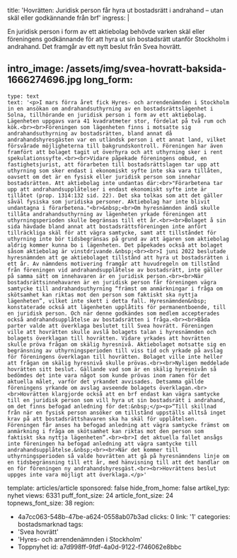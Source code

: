 title: 'Hovrätten: Juridisk person får hyra ut bostadsrätt i andrahand – utan skäl eller godkännande från brf'
ingress: |
  <p>En juridisk person i form av ett aktiebolag behövde varken skäl eller föreningens godkännande för att hyra ut sin bostadsrätt utanför Stockholm i andrahand. Det framgår av ett nytt beslut från Svea hovrätt.
  </p>
  
intro_image: /assets/img/svea-hovratt-baksida-1666274696.jpg
long_form:
  -
    type: text
    text: '<p>I mars förra året fick Hyres- och arrendenämnden i Stockholm in en ansökan om andrahandsuthyrning av en bostadsrättslägenhet i Solna, tillhörande en juridisk person i form av ett aktiebolag. Lägenheten uppgavs vara 41 kvadratmeter stor, fördelat på två rum och kök.<br><br>Föreningen som lägenheten finns i motsatte sig andrahandsuthyrning av bostadsrätten, bland annat då andrahandshyresgästen var en utländsk person i ett annat land, vilket försvårade möjligheterna till bakgrundskontroll. Föreningen har även framfört att bolaget tagit ut överhyra och att uthyrning sker i rent spekulationssyfte.<br><br>Vidare påpekade föreningens ombud, en fastighetsjurist, att förarbeten till bostadsrättslagen tar upp att uthyrning som sker endast i ekonomiskt syfte inte ska vara tillåten, oavsett om det är en fysisk eller juridisk person som innehar bostadsrätten. Att aktiebolag inte undantas där:<br>"Förarbetena tar upp att andrahandsupplåtelser i endast ekonomiskt syfte inte är tillåtet (prop. 1314:132 sid. 22). Det ska tolkas som att det gäller såväl fysiska som juridiska personer. Aktiebolag har inte blivit undantagna i förarbetena."<br>&nbsp;<br>Om hyresnämnden ändå skulle tillåta andrahandsuthyrning av lägenheten yrkade föreningen att uthyrningsperioden skulle begränsas till ett år.<br><br>Bolaget å sin sida hävdade bland annat att bostadsrättsföreningen inte anfört tillräckliga skäl för att vägra samtycke, samt att tillståndet för uthyrning inte bör tidsbegränsas på grund av att ägaren som aktiebolag aldrig kommer kunna bo i lägenheten. Det påpekades också att bolaget såsom aktiebolag är vinstdrivande.&nbsp;<br><br>I juni 2022 beslutade hyresnämnden att ge aktiebolaget tillstånd att hyra ut bostadsrätten i ett år. Av nämndens motivering framgår att huvudregeln om tillstånd från föreningen vid andrahandsupplåtelse av bostadsrätt, inte gäller på samma sätt om innehavaren är en juridisk person.<br><br>När bostadsrättsinnehavaren är en juridisk person får föreningen vägra samtycke till andrahandsuthyrning “främst om anmärkningar i fråga om skötsamhet kan riktas mot den person som faktiskt ska nyttja lägenheten”, vilket inte skett i detta fall. Hyresnämnden&nbsp; konstaterade också att lägenheten upplåtits för permanentboende, till en juridisk person. Och när denne godkändes som medlem accepterades också andrahandsupplåtelse av bostadsrätten i fråga.<br><br>Båda parter valde att överklaga beslutet till Svea hovrätt. Föreningen ville att hovrätten skulle avslå bolagets talan i hyresnämnden och bolagets överklagan till hovrätten. Vidare yrkades att hovrätten skulle pröva frågan om skälig hyresnivå. Aktiebolaget motsatte sig en begränsning av uthyrningsperioden till viss tid och yrkade på avslag för föreningens överklagan till hovrätten. Bolaget ville inte heller att frågan om skälig hyresnivå skulle prövas.<br><br>Nyligen meddelade hovrätten sitt beslut. Gällande vad som är en skälig hyresnivån så bedömdes det inte vara något som kunde prövas inom ramen för det aktuella målet, varför det yrkandet avvisades. Detsamma gällde föreningens yrkande om avslag avseende bolagets överklagan.<br><br>Hovrätten klargjorde också att en brf endast kan vägra samtycke till en juridisk person som vill hyra ut sin bostadsrätt i andrahand, om det finns befogad anledning för det:&nbsp;</p><p>“Till skillnad från när en fysisk person ansöker om tillstånd uppställs alltså inget krav på att bostadsrättshavaren ska ha skäl för upplåtelsen. Föreningen får anses ha befogad anledning att vägra samtycke främst om anmärkning i fråga om skötsamhet kan riktas mot den person som faktiskt ska nyttja lägenheten”.<br><br>I det aktuella fallet ansågs inte föreningen ha befogad anledning att vägra samtycke till andrahandsupplåtelse.&nbsp;<br><br>När det kommer till uthyrningsperioden så valde hovrätten att gå på hyresnämndens linje om en tidsbegränsning till ett år, med hänvisning till att det handlar om en för föreningen ny andrahandshyresgäst.<br><br>Hovrättens beslut uppges inte vara möjligt att överklaga.</p>'
template: articles/article
sponsored: false
hide_from_home: false
artikel_typ: nyhet
views: 6331
puff_font_size: 24
article_font_size: 24
topnews_font_size: 38
region:
  - 4a7cc063-548b-47be-a624-0558ab07b3ad
clicks: 0
link: '1'
categories: bostadsmarknad
tags:
  - 'Svea hovrätt'
  - 'Hyres- och arrendenämnden i Stockholm'
  - Toppnyhet
id: a7d998ff-9fdf-4a0d-9122-f746062e8bbc

